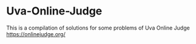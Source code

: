 # Uva-Online-Judge
This is a compilation of solutions for some problems of Uva Online Judge https://onlinejudge.org/
